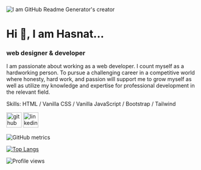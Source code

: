 ![I am GitHub Readme Generator's creator](https://ah-logo.surge.sh/logo.png)

# Hi 👋, I am Hasnat...
### web designer & developer 
I am passionate about working as a web developer.
I count myself as a hardworking person. To pursue a challenging career in a competitive world where honesty, hard work, and passion will support me to grow myself as well as utilize my knowledge and expertise for professional development in the relevant field.


Skills: HTML / Vanilla CSS /  Vanilla JavaScript / Bootstrap / Tailwind 


[<img src='https://cdn.jsdelivr.net/npm/simple-icons@3.0.1/icons/github.svg' alt='github' height='40'>](https://github.com/aHasnat1997)  [<img src='https://cdn.jsdelivr.net/npm/simple-icons@3.0.1/icons/linkedin.svg' alt='linkedin' height='40'>](https://www.linkedin.com/in/https://www.linkedin.com/in/a-hasnat//)  

![GitHub metrics](https://metrics.lecoq.io/aHasnat1997)

[![Top Langs](https://github-readme-stats.vercel.app/api/top-langs/?username=aHasnat1997)](https://github.com/anuraghazra/github-readme-stats)

![Profile views](https://gpvc.arturio.dev/aHasnat1997)  
